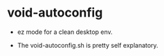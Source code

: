# void-autoconfig
* ez mode for a clean desktop env.

* The void-autoconfig.sh is pretty self explanatory.
